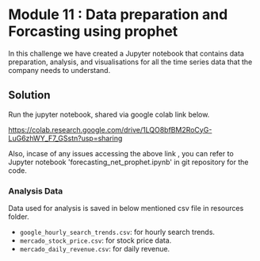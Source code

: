 # Module 11 : Data preparation and Forcasting using prophet

In this challenge we have created a Jupyter notebook that contains  data preparation,  analysis, and visualisations for all the time series data that the company needs to understand.

## Solution

Run the jupyter notebook, shared via google colab link below.

https://colab.research.google.com/drive/1LQO8bfBM2RoCyG-LuG6zhWY_F7_GSstn?usp=sharing

Also, incase of any issues accessing the above link , you can refer to Jupyter notebook 'forecasting_net_prophet.ipynb' in git repository for the code.

### Analysis Data

Data used for analysis is saved in below mentioned csv file in resources folder.

* `google_hourly_search_trends.csv`: for hourly search trends.
* `mercado_stock_price.csv`: for stock price data.
* `mercado_daily_revenue.csv`: for daily revenue.


